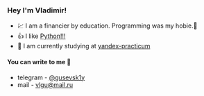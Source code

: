 ### Hey I'm Vladimir!
* 💹 I am a financier by education. Programming was my hobie.🤔
* 👍 I like [Python!!!](python.org)
* 🌱 I am currently studying at [yandex-practicum](https://practicum.yandex.ru/)
####  You can write to me 💬
* telegram - [@gusevsk1y](https://t.me/gusevsk1y)
* mail - vlgu@mail.ru
<!--
**gusevskiy/gusevskiy** is a ✨ _special_ ✨ repository because its `README.md` (this file) appears on your GitHub profile.

Here are some ideas to get you started:

- 🔭 I’m currently working on ...
- 🌱 I’m currently learning ...
- 👯 I’m looking to collaborate on ...
- 🤔 I’m looking for help with ...
- 💬 Ask me about ...
- 📫 How to reach me: ...
- 😄 Pronouns: ...
- ⚡ Fun fact: ...
-->
